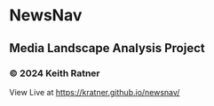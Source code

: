# NewsNav

## Media Landscape Analysis Project

### © 2024 Keith Ratner

View Live at https://kratner.github.io/newsnav/
